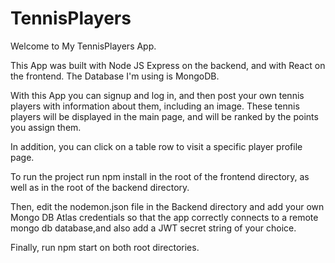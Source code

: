 # TennisPlayers

Welcome to My TennisPlayers App.

This App was built with Node JS Express on the backend, and with React on the frontend. The Database I'm using is MongoDB.

With this App you can signup and log in, and then post your own tennis players with information about them, including an image. 
These tennis players will be displayed in the main page, and will be ranked by the points you assign them.

In addition, you can click on a table row to visit a specific player profile page.

To run the project run npm install in the root of the frontend directory, as well as in the root of the backend directory.

Then, edit the nodemon.json file in the Backend directory and add your own Mongo DB Atlas credentials so that the app correctly connects to a remote mongo db database,and also add a JWT secret string of your choice.

Finally, run npm start on both root directories.

